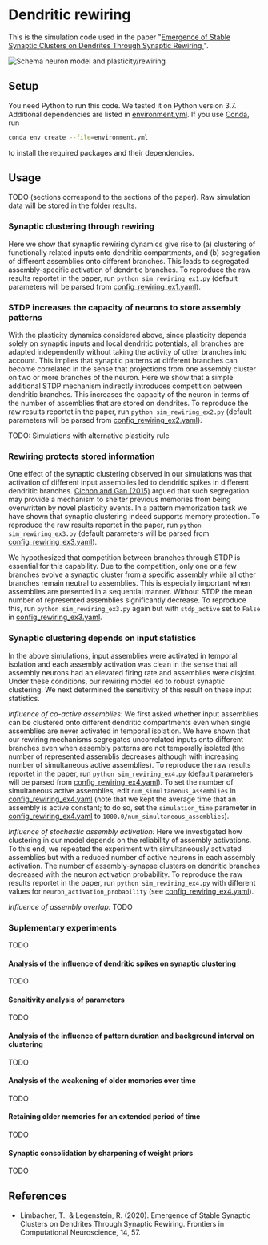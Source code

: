 # Dendritic rewiring
This is the simulation code used in the paper "[Emergence of Stable Synaptic Clusters on Dendrites Through Synaptic
Rewiring ](https://www.frontiersin.org/articles/10.3389/fncom.2020.00057)".

![Schema neuron model and plasticity/rewiring](https://i.imgur.com/qezv4Z6.png)

## Setup
You need Python to run this code. We tested it on Python version 3.7. Additional dependencies are listed in
[environment.yml](environment.yml). If you use [Conda](https://docs.conda.io/en/latest/), run

```bash
conda env create --file=environment.yml
```

to install the required packages and their dependencies.

## Usage
TODO (sections correspond to the sections of the paper).
Raw simulation data will be stored in the folder [results](results).

### Synaptic clustering through rewiring
Here we show that synaptic rewiring dynamics give rise to (a) clustering of functionally related inputs onto dendritic compartments, and (b) segregation of different assemblies onto different branches. This leads to segregated assembly-specific activation of dendritic branches. To reproduce the raw results reportet in the paper, run `python sim_rewiring_ex1.py` (default parameters will be parsed from [config_rewiring_ex1.yaml](config_rewiring_ex1.yaml)).

### STDP increases the capacity of neurons to store assembly patterns
With the plasticity dynamics considered above, since plasticity depends solely on synaptic inputs and local dendritic potentials, all branches are adapted independently without taking the activity of other branches into account. This implies that synaptic patterns at different branches can become correlated in the sense that projections from one assembly cluster on two or more branches of the neuron. Here we show that a simple additional STDP mechanism indirectly introduces competition between dendritic branches. This increases the capacity of the neuron in terms of the number of assemblies that are stored on dendrites. To reproduce the raw results reportet in the paper, run `python sim_rewiring_ex2.py` (default parameters will be parsed from [config_rewiring_ex2.yaml](config_rewiring_ex2.yaml)).

TODO: Simulations with alternative plasticity rule

### Rewiring protects stored information
One effect of the synaptic clustering observed in our simulations was that activation of different input assemblies led to dendritic spikes in different dendritic branches. [Cichon and Gan (2015)](https://www.nature.com/articles/nature14251) argued that such segregation may provide a mechanism to shelter previous memories from being overwritten by novel plasticity events. In a pattern memorization task we have shown that synaptic clustering indeed supports memory protection. To reproduce the raw results reportet in the paper, run `python sim_rewiring_ex3.py` (default parameters will be parsed from [config_rewiring_ex3.yaml](config_rewiring_ex3.yaml)).

We hypothesized that competition between branches through STDP is essential for this capability. Due to the competition, only one or a few branches evolve a synaptic cluster from a specific assembly while all other branches remain neutral to assemblies. This is especially important when assemblies are presented in a sequential manner. Without STDP the mean number of represented assemblies significantly decrease. To reproduce this, run `python sim_rewiring_ex3.py` again but with `stdp_active` set to `False` in [config_rewiring_ex3.yaml](config_rewiring_ex3.yaml).

### Synaptic clustering depends on input statistics
In the above simulations, input assemblies were activated in temporal isolation and each assembly activation was clean in the sense that all assembly neurons had an elevated firing rate and assemblies were disjoint. Under these conditions, our rewiring model led to robust synaptic clustering. We next determined the sensitivity of this result on these input statistics.

*Influence of co-active assemblies:* We first asked whether input assemblies can be clustered onto different dendritic compartments even when single assemblies are never activated in temporal isolation. We have shown that our rewiring mechanisms segregates uncorrelated inputs onto different branches even when assembly patterns are not temporally isolated (the number of represented assemblis decreases although with increasing number of simultaneous active assemblies). To reproduce the raw results reportet in the paper, run `python sim_rewiring_ex4.py` (default parameters will be parsed from [config_rewiring_ex4.yaml](config_rewiring_ex4.yaml)). To set the number of simultaneous active assemblies, edit `num_simultaneous_assemblies` in [config_rewiring_ex4.yaml](config_rewiring_ex4.yaml) (note that we kept the average time that an assembly is active constant; to do so, set the `simulation_time` parameter in [config_rewiring_ex4.yaml](config_rewiring_ex4.yaml) to `1000.0/num_simultaneous_assemblies`).

*Influence of stochastic assembly activation:* Here we investigated how clustering in our model depends on the reliability of assembly activations. To this end, we repeated the experiment with simultaneously activated assemblies but with a reduced number of active neurons in each assembly activation. The number of assembly-synapse clusters on dendritic branches decreased with the neuron activation probability. To reproduce the raw results reportet in the paper, run `python sim_rewiring_ex4.py` with different values for `neuron_activation_probability` (see [config_rewiring_ex4.yaml](config_rewiring_ex4.yaml)).

*Influence of assembly overlap:* TODO

### Suplementary experiments
TODO

#### Analysis of the influence of dendritic spikes on synaptic clustering
TODO

#### Sensitivity analysis of parameters
TODO

#### Analysis of the influence of pattern duration and background interval on clustering
TODO

#### Analysis of the weakening of older memories over time
TODO

#### Retaining older memories for an extended period of time
TODO

#### Synaptic consolidation by sharpening of weight priors
TODO

## References

* Limbacher, T., & Legenstein, R. (2020). Emergence of Stable Synaptic Clusters on Dendrites Through Synaptic Rewiring. Frontiers in Computational Neuroscience, 14, 57.

